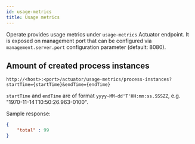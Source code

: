 ```yaml
---
id: usage-metrics
title: Usage metrics
---
```


Operate provides usage metrics under `usage-metrics` Actuator endpoint. It is exposed on management port that can be configured via `management.server.port` configuration parameter (default: 8080).

## Amount of created process instances

```
http://<host>:<port>/actuator/usage-metrics/process-instances?startTime={startTime}&endTime={endTime}
```

`startTime` and `endTime` are of format `yyyy-MM-dd'T'HH:mm:ss.SSSZZ`, e.g. "1970-11-14T10:50:26.963-0100".

Sample response:

```json
{
    "total" : 99
}
```
